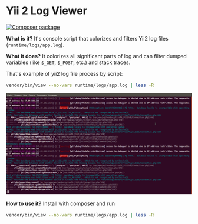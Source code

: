 # Yii 2 Log Viewer

[![Composer package](http://composer.network/badge/wapmorgan/yii2-log-viewer)](https://packagist.org/packages/wapmorgan/yii2-log-viewer)

**What is it?**
It's console script that colorizes and filters Yii2 log files (`runtime/logs/app.log`).

**What it does?**
It colorizes all significant parts of log and can filter dumped variables (like `$_GET`, `$_POST`, etc.) and stack traces.

That's example of yii2 log file process by script:
```sh
vendor/bin/view --no-vars runtime/logs/app.log | less -R
```

![Image](https://raw.githubusercontent.com/wapmorgan/Yii2LogViewer/master/doc/yii2log_viewer.png)

**How to use it?**
Install with composer and run
```sh
vendor/bin/view --no-vars runtime/logs/app.log | less -R
```
